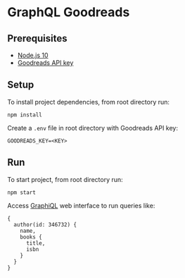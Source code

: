 # GraphQL Goodreads

## Prerequisites

- [Node.js 10](https://nodejs.org/dist/latest-v10.x/)
- [Goodreads API key](https://www.goodreads.com/api/keys)

## Setup

To install project dependencies, from root directory run:

```shell
npm install
```

Create a `.env` file in root directory with Goodreads API key:

```
GOODREADS_KEY=<KEY>
```

## Run

To start project, from root directory run:

```shell
npm start
```

Access [GraphiQL](http://localhost:4000/graphql) web interface to run queries like:

```
{
  author(id: 346732) {
    name,
    books {
      title,
      isbn
    }
  }
}
```
